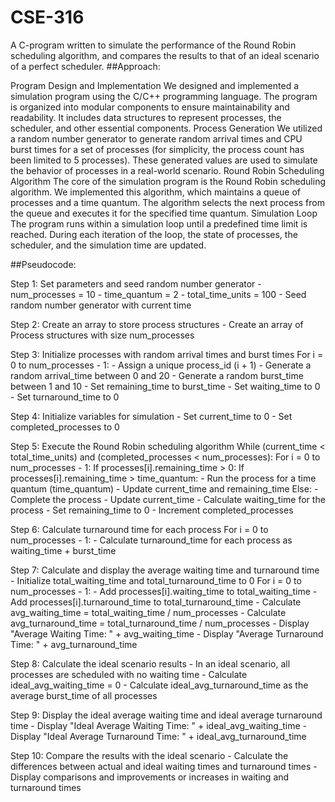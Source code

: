 # CSE-316
A C-program written to simulate the performance of the Round Robin scheduling algorithm, and compares the results to that of an ideal scenario of a perfect scheduler.
##Approach:

Program Design and Implementation
We designed and implemented a simulation program using the C/C++ programming language. The program is organized into modular components to ensure maintainability and readability. It includes data structures to represent processes, the scheduler, and other essential components.
Process Generation
We utilized a random number generator to generate random arrival times and CPU burst times for a set of processes (for simplicity, the process count has been limited to 5 processes). These generated values are used to simulate the behavior of processes in a real-world scenario.
Round Robin Scheduling Algorithm
The core of the simulation program is the Round Robin scheduling algorithm. We implemented this algorithm, which maintains a queue of processes and a time quantum. The algorithm selects the next process from the queue and executes it for the specified time quantum.
Simulation Loop
The program runs within a simulation loop until a predefined time limit is reached. During each iteration of the loop, the state of processes, the scheduler, and the simulation time are updated.

##Pseudocode:

Step 1: Set parameters and seed random number generator
    - num_processes = 10
    - time_quantum = 2
    - total_time_units = 100
    - Seed random number generator with current time

Step 2: Create an array to store process structures
    - Create an array of Process structures with size num_processes

Step 3: Initialize processes with random arrival times and burst times
    For i = 0 to num_processes - 1:
        - Assign a unique process_id (i + 1)
        - Generate a random arrival_time between 0 and 20
        - Generate a random burst_time between 1 and 10
        - Set remaining_time to burst_time
        - Set waiting_time to 0
        - Set turnaround_time to 0

Step 4: Initialize variables for simulation
    - Set current_time to 0
    - Set completed_processes to 0

Step 5: Execute the Round Robin scheduling algorithm
    While (current_time < total_time_units) and (completed_processes < num_processes):
        For i = 0 to num_processes - 1:
            If processes[i].remaining_time > 0:
                If processes[i].remaining_time > time_quantum:
                    - Run the process for a time quantum (time_quantum)
                    - Update current_time and remaining_time
                Else:
                    - Complete the process
                    - Update current_time
                    - Calculate waiting_time for the process
                    - Set remaining_time to 0
                    - Increment completed_processes

Step 6: Calculate turnaround time for each process
    For i = 0 to num_processes - 1:
        - Calculate turnaround_time for each process as waiting_time + burst_time


Step 7: Calculate and display the average waiting time and turnaround time
    - Initialize total_waiting_time and total_turnaround_time to 0
    For i = 0 to num_processes - 1:
        - Add processes[i].waiting_time to total_waiting_time
        - Add processes[i].turnaround_time to total_turnaround_time
    - Calculate avg_waiting_time = total_waiting_time / num_processes
    - Calculate avg_turnaround_time = total_turnaround_time / num_processes
    - Display "Average Waiting Time: " + avg_waiting_time
    - Display "Average Turnaround Time: " + avg_turnaround_time

Step 8: Calculate the ideal scenario results
    - In an ideal scenario, all processes are scheduled with no waiting time
    - Calculate ideal_avg_waiting_time = 0
    - Calculate ideal_avg_turnaround_time as the average burst_time of all processes

Step 9: Display the ideal average waiting time and ideal average turnaround time
    - Display "Ideal Average Waiting Time: " + ideal_avg_waiting_time
    - Display "Ideal Average Turnaround Time: " + ideal_avg_turnaround_time

Step 10: Compare the results with the ideal scenario
    - Calculate the differences between actual and ideal waiting times and turnaround times
    - Display comparisons and improvements or increases in waiting and turnaround times
